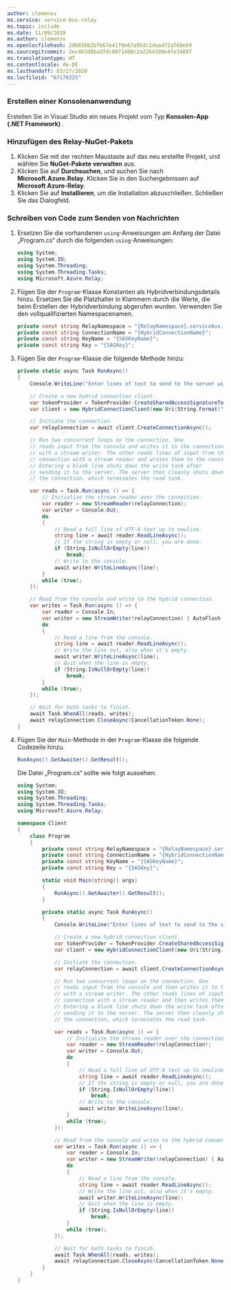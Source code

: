 ```yaml
---
author: clemensv
ms.service: service-bus-relay
ms.topic: include
ms.date: 11/09/2018
ms.author: clemensv
ms.openlocfilehash: 2d6836b2bf667e4170e67a95dc1daad72a769eb9
ms.sourcegitcommit: 2ec4b3d0bad7dc0071400c2a2264399e4fe34897
ms.translationtype: HT
ms.contentlocale: de-DE
ms.lasthandoff: 03/27/2020
ms.locfileid: "67178325"
---
```

### <a name="create-a-console-application"></a>Erstellen einer Konsolenanwendung

Erstellen Sie in Visual Studio ein neues Projekt vom Typ **Konsolen-App (.NET Framework)** .

### <a name="add-the-relay-nuget-package"></a>Hinzufügen des Relay-NuGet-Pakets

1. Klicken Sie mit der rechten Maustaste auf das neu erstellte Projekt, und wählen Sie **NuGet-Pakete verwalten** aus.
2. Klicken Sie auf **Durchsuchen**, und suchen Sie nach **Microsoft.Azure.Relay**. Klicken Sie in den Suchergebnissen auf **Microsoft Azure-Relay**. 
3. Klicken Sie auf **Installieren**, um die Installation abzuschließen. Schließen Sie das Dialogfeld.

### <a name="write-code-to-send-messages"></a>Schreiben von Code zum Senden von Nachrichten

1. Ersetzen Sie die vorhandenen `using`-Anweisungen am Anfang der Datei „Program.cs“ durch die folgenden `using`-Anweisungen:
   
    ```csharp
    using System;
    using System.IO;
    using System.Threading;
    using System.Threading.Tasks;
    using Microsoft.Azure.Relay;
    ```
2. Fügen Sie der `Program`-Klasse Konstanten als Hybridverbindungsdetails hinzu. Ersetzen Sie die Platzhalter in Klammern durch die Werte, die beim Erstellen der Hybridverbindung abgerufen wurden. Verwenden Sie den vollqualifizierten Namespacenamen.
   
    ```csharp
    private const string RelayNamespace = "{RelayNamespace}.servicebus.windows.net";
    private const string ConnectionName = "{HybridConnectionName}";
    private const string KeyName = "{SASKeyName}";
    private const string Key = "{SASKey}";
    ```
3. Fügen Sie der `Program`-Klasse die folgende Methode hinzu:
   
    ```csharp
    private static async Task RunAsync()
    {
        Console.WriteLine("Enter lines of text to send to the server with ENTER");
   
        // Create a new hybrid connection client.
        var tokenProvider = TokenProvider.CreateSharedAccessSignatureTokenProvider(KeyName, Key);
        var client = new HybridConnectionClient(new Uri(String.Format("sb://{0}/{1}", RelayNamespace, ConnectionName)), tokenProvider);
   
        // Initiate the connection.
        var relayConnection = await client.CreateConnectionAsync();
   
        // Run two concurrent loops on the connection. One 
        // reads input from the console and writes it to the connection 
        // with a stream writer. The other reads lines of input from the 
        // connection with a stream reader and writes them to the console. 
        // Entering a blank line shuts down the write task after 
        // sending it to the server. The server then cleanly shuts down
        // the connection, which terminates the read task.
   
        var reads = Task.Run(async () => {
            // Initialize the stream reader over the connection.
            var reader = new StreamReader(relayConnection);
            var writer = Console.Out;
            do
            {
                // Read a full line of UTF-8 text up to newline.
                string line = await reader.ReadLineAsync();
                // If the string is empty or null, you are done.
                if (String.IsNullOrEmpty(line))
                    break;
                // Write to the console.
                await writer.WriteLineAsync(line);
            }
            while (true);
        });
   
        // Read from the console and write to the hybrid connection.
        var writes = Task.Run(async () => {
            var reader = Console.In;
            var writer = new StreamWriter(relayConnection) { AutoFlush = true };
            do
            {
                // Read a line from the console.
                string line = await reader.ReadLineAsync();
                // Write the line out, also when it's empty.
                await writer.WriteLineAsync(line);
                // Quit when the line is empty,
                if (String.IsNullOrEmpty(line))
                    break;
            }
            while (true);
        });
   
        // Wait for both tasks to finish.
        await Task.WhenAll(reads, writes);
        await relayConnection.CloseAsync(CancellationToken.None);
    }
    ```
4. Fügen Sie der `Main`-Methode in der `Program`-Klasse die folgende Codezeile hinzu.
   
    ```csharp
    RunAsync().GetAwaiter().GetResult();
    ```
   
    Die Datei „Program.cs“ sollte wie folgt aussehen:
   
    ```csharp
    using System;
    using System.IO;
    using System.Threading;
    using System.Threading.Tasks;
    using Microsoft.Azure.Relay;
   
    namespace Client
    {
        class Program
        {
            private const string RelayNamespace = "{RelayNamespace}.servicebus.windows.net";
            private const string ConnectionName = "{HybridConnectionName}";
            private const string KeyName = "{SASKeyName}";
            private const string Key = "{SASKey}";
   
            static void Main(string[] args)
            {
                RunAsync().GetAwaiter().GetResult();
            }
   
            private static async Task RunAsync()
            {
                Console.WriteLine("Enter lines of text to send to the server with ENTER");
   
                // Create a new hybrid connection client.
                var tokenProvider = TokenProvider.CreateSharedAccessSignatureTokenProvider(KeyName, Key);
                var client = new HybridConnectionClient(new Uri(String.Format("sb://{0}/{1}", RelayNamespace, ConnectionName)), tokenProvider);
   
                // Initiate the connection.
                var relayConnection = await client.CreateConnectionAsync();
   
                // Run two concurrent loops on the connection. One 
                // reads input from the console and then writes it to the connection 
                // with a stream writer. The other reads lines of input from the 
                // connection with a stream reader and then writes them to the console. 
                // Entering a blank line shuts down the write task after 
                // sending it to the server. The server then cleanly shuts down
                // the connection, which terminates the read task.
   
                var reads = Task.Run(async () => {
                    // Initialize the stream reader over the connection.
                    var reader = new StreamReader(relayConnection);
                    var writer = Console.Out;
                    do
                    {
                        // Read a full line of UTF-8 text up to newline.
                        string line = await reader.ReadLineAsync();
                        // If the string is empty or null, you are done.
                        if (String.IsNullOrEmpty(line))
                            break;
                        // Write to the console.
                        await writer.WriteLineAsync(line);
                    }
                    while (true);
                });
   
                // Read from the console and write to the hybrid connection.
                var writes = Task.Run(async () => {
                    var reader = Console.In;
                    var writer = new StreamWriter(relayConnection) { AutoFlush = true };
                    do
                    {
                        // Read a line from the console.
                        string line = await reader.ReadLineAsync();
                        // Write the line out, also when it's empty.
                        await writer.WriteLineAsync(line);
                        // Quit when the line is empty.
                        if (String.IsNullOrEmpty(line))
                            break;
                    }
                    while (true);
                });
   
                // Wait for both tasks to finish.
                await Task.WhenAll(reads, writes);
                await relayConnection.CloseAsync(CancellationToken.None);
            }
        }
    }
    ```

